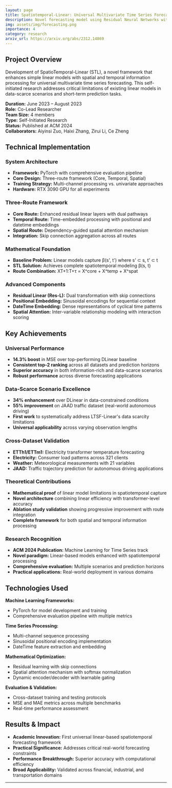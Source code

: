 ```yaml
---
layout: page
title: Spatiotemporal-Linear: Universal Multivariate Time Series Forecasting
description: Novel forecasting model using Residual Neural Networks with Spatial Attention
img: assets/img/forecasting.png
importance: 4
category: research
arxiv_url: https://arxiv.org/abs/2312.14869
---
```

## Project Overview

Development of SpatioTemporal-Linear (STL), a novel framework that enhances simple linear models with spatial and temporal information processing for universal multivariate time series forecasting. This self-initiated research addresses critical limitations of existing linear models in data-scarce scenarios and short-term prediction tasks.

**Duration:** June 2023 – August 2023  
**Role:** Co-Lead Researcher  
**Team Size:** 4 members  
**Type:** Self-Initiated Research  
**Status:** Published at ACM 2024  
**Collaborators:** Aiyinsi Zuo, Haixi Zhang, Zirui Li, Ce Zheng

## Technical Implementation

### System Architecture
- **Framework:** PyTorch with comprehensive evaluation pipeline
- **Core Design:** Three-route framework (Core, Temporal, Spatial)
- **Training Strategy:** Multi-channel processing vs. univariate approaches
- **Hardware:** RTX 3090 GPU for all experiments

### Three-Route Framework
- **Core Route:** Enhanced residual linear layers with dual pathways
- **Temporal Route:** Time-embedded processing with positional and datetime embeddings
- **Spatial Route:** Dependency-guided spatial attention mechanism
- **Integration:** Skip connection aggregation across all routes

### Mathematical Foundation
- **Baseline Problem:** Linear models capture β(s', t') where s' ⊂ s, t' ⊂ t
- **STL Solution:** Achieves complete spatiotemporal modeling β(s, t)
- **Route Combination:** XT+1:T+τ = X^core + X^temp + X^spat

### Advanced Components
- **Residual Linear (Res-L):** Dual transformation with skip connections
- **Positional Embedding:** Sinusoidal encodings for sequential context
- **DateTime Embedding:** Dense representations of cyclical time patterns
- **Spatial Attention:** Inter-variable relationship modeling with interaction scoring

## Key Achievements

### Universal Performance
- **14.3% boost** in MSE over top-performing DLinear baseline
- **Consistent top-2 ranking** across all datasets and prediction horizons
- **Superior accuracy** in both information-rich and data-scarce scenarios
- **Robust performance** across diverse forecasting applications

### Data-Scarce Scenario Excellence
- **34% enhancement** over DLinear in data-constrained conditions
- **55% improvement** on JAAD traffic dataset (real-world autonomous driving)
- **First work** to systematically address LTSF-Linear's data scarcity limitations
- **Universal applicability** across varying observation lengths

### Cross-Dataset Validation
- **ETTh1/ETTm1:** Electricity transformer temperature forecasting
- **Electricity:** Consumer load patterns across 321 clients
- **Weather:** Meteorological measurements with 21 variables
- **JAAD:** Traffic trajectory prediction for autonomous driving applications

### Theoretical Contributions
- **Mathematical proof** of linear model limitations in spatiotemporal capture
- **Novel architecture** combining linear efficiency with transformer-level accuracy
- **Ablation study validation** showing progressive improvement with route integration
- **Complete framework** for both spatial and temporal information processing

### Research Recognition
- **ACM 2024 Publication:** Machine Learning for Time Series track
- **Novel paradigm:** Linear-based models enhanced with spatiotemporal processing
- **Comprehensive evaluation:** Multiple scenarios and prediction horizons
- **Practical applications:** Real-world deployment in various domains

## Technologies Used

**Machine Learning Frameworks:**
- PyTorch for model development and training
- Comprehensive evaluation pipeline with multiple metrics

**Time Series Processing:**
- Multi-channel sequence processing
- Sinusoidal positional encoding implementation
- DateTime feature extraction and embedding

**Mathematical Optimization:**
- Residual learning with skip connections
- Spatial attention mechanism with softmax normalization
- Dynamic encoder/decoder with learnable gating

**Evaluation & Validation:**
- Cross-dataset training and testing protocols
- MSE and MAE metrics across multiple benchmarks
- Real-time performance assessment

## Results & Impact

- **Academic Innovation:** First universal linear-based spatiotemporal forecasting framework
- **Practical Significance:** Addresses critical real-world forecasting constraints
- **Performance Breakthrough:** Superior accuracy with computational efficiency
- **Broad Applicability:** Validated across financial, industrial, and transportation domains

---